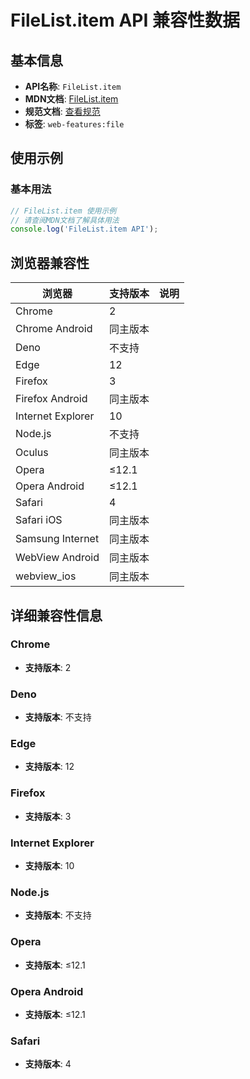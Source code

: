 # FileList.item API 兼容性数据

## 基本信息

- **API名称**: `FileList.item`
- **MDN文档**: [FileList.item](https://developer.mozilla.org/docs/Web/API/FileList/item)
- **规范文档**: [查看规范](https://w3c.github.io/FileAPI/#dfn-item)
- **标签**: `web-features:file`

## 使用示例

### 基本用法

```javascript
// FileList.item 使用示例
// 请查阅MDN文档了解具体用法
console.log('FileList.item API');
```

## 浏览器兼容性

| 浏览器 | 支持版本 | 说明 |
|--------|----------|------|
| Chrome | 2 |  |
| Chrome Android | 同主版本 |  |
| Deno | 不支持 |  |
| Edge | 12 |  |
| Firefox | 3 |  |
| Firefox Android | 同主版本 |  |
| Internet Explorer | 10 |  |
| Node.js | 不支持 |  |
| Oculus | 同主版本 |  |
| Opera | ≤12.1 |  |
| Opera Android | ≤12.1 |  |
| Safari | 4 |  |
| Safari iOS | 同主版本 |  |
| Samsung Internet | 同主版本 |  |
| WebView Android | 同主版本 |  |
| webview_ios | 同主版本 |  |

## 详细兼容性信息

### Chrome

- **支持版本**: 2

### Deno

- **支持版本**: 不支持

### Edge

- **支持版本**: 12

### Firefox

- **支持版本**: 3

### Internet Explorer

- **支持版本**: 10

### Node.js

- **支持版本**: 不支持

### Opera

- **支持版本**: ≤12.1

### Opera Android

- **支持版本**: ≤12.1

### Safari

- **支持版本**: 4

